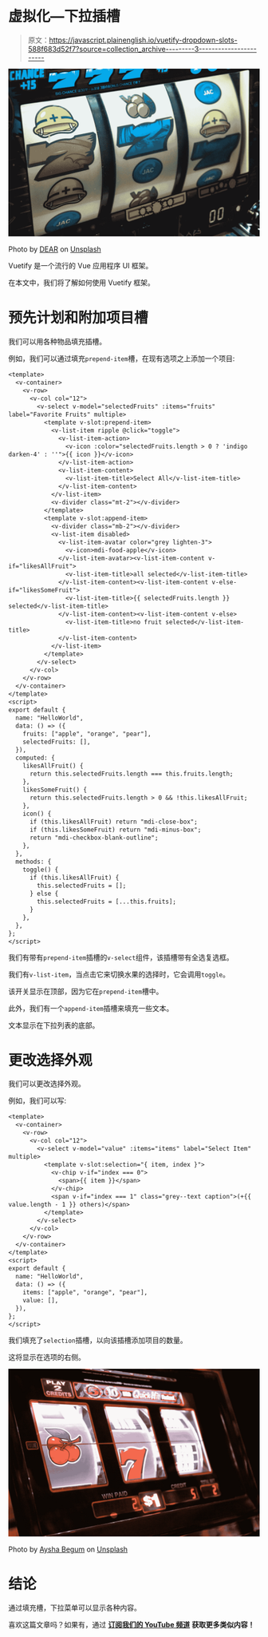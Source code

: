 # 虚拟化—下拉插槽

> 原文：<https://javascript.plainenglish.io/vuetify-dropdown-slots-588f683d52f7?source=collection_archive---------3----------------------->

![](img/1ff30f25949723d2c4071d401935b5e0.png)

Photo by [DEAR](https://unsplash.com/@riverse?utm_source=medium&utm_medium=referral) on [Unsplash](https://unsplash.com?utm_source=medium&utm_medium=referral)

Vuetify 是一个流行的 Vue 应用程序 UI 框架。

在本文中，我们将了解如何使用 Vuetify 框架。

# 预先计划和附加项目槽

我们可以用各种物品填充插槽。

例如，我们可以通过填充`prepend-item`槽，在现有选项之上添加一个项目:

```
<template>
  <v-container>
    <v-row>
      <v-col col="12">
        <v-select v-model="selectedFruits" :items="fruits" label="Favorite Fruits" multiple>
          <template v-slot:prepend-item>
            <v-list-item ripple @click="toggle">
              <v-list-item-action>
                <v-icon :color="selectedFruits.length > 0 ? 'indigo darken-4' : ''">{{ icon }}</v-icon>
              </v-list-item-action>
              <v-list-item-content>
                <v-list-item-title>Select All</v-list-item-title>
              </v-list-item-content>
            </v-list-item>
            <v-divider class="mt-2"></v-divider>
          </template>
          <template v-slot:append-item>
            <v-divider class="mb-2"></v-divider>
            <v-list-item disabled>
              <v-list-item-avatar color="grey lighten-3">
                <v-icon>mdi-food-apple</v-icon>
              </v-list-item-avatar><v-list-item-content v-if="likesAllFruit">
                <v-list-item-title>all selected</v-list-item-title>
              </v-list-item-content><v-list-item-content v-else-if="likesSomeFruit">
                <v-list-item-title>{{ selectedFruits.length }} selected</v-list-item-title>
              </v-list-item-content><v-list-item-content v-else>
                <v-list-item-title>no fruit selected</v-list-item-title>
              </v-list-item-content>
            </v-list-item>
          </template>
        </v-select>
      </v-col>
    </v-row>
  </v-container>
</template>
<script>
export default {
  name: "HelloWorld",
  data: () => ({
    fruits: ["apple", "orange", "pear"],
    selectedFruits: [],
  }),
  computed: {
    likesAllFruit() {
      return this.selectedFruits.length === this.fruits.length;
    },
    likesSomeFruit() {
      return this.selectedFruits.length > 0 && !this.likesAllFruit;
    },
    icon() {
      if (this.likesAllFruit) return "mdi-close-box";
      if (this.likesSomeFruit) return "mdi-minus-box";
      return "mdi-checkbox-blank-outline";
    },
  },
  methods: {
    toggle() {
      if (this.likesAllFruit) {
        this.selectedFruits = [];
      } else {
        this.selectedFruits = [...this.fruits];
      }
    },
  },
};
</script>
```

我们有带有`prepend-item`插槽的`v-select`组件，该插槽带有全选复选框。

我们有`v-list-item`，当点击它来切换水果的选择时，它会调用`toggle`。

该开关显示在顶部，因为它在`prepend-item`槽中。

此外，我们有一个`append-item`插槽来填充一些文本。

文本显示在下拉列表的底部。

# 更改选择外观

我们可以更改选择外观。

例如，我们可以写:

```
<template>
  <v-container>
    <v-row>
      <v-col col="12">
        <v-select v-model="value" :items="items" label="Select Item" multiple>
          <template v-slot:selection="{ item, index }">
            <v-chip v-if="index === 0">
              <span>{{ item }}</span>
            </v-chip>
            <span v-if="index === 1" class="grey--text caption">(+{{ value.length - 1 }} others)</span>
          </template>
        </v-select>
      </v-col>
    </v-row>
  </v-container>
</template>
<script>
export default {
  name: "HelloWorld",
  data: () => ({
    items: ["apple", "orange", "pear"],
    value: [],
  }),
};
</script>
```

我们填充了`selection`插槽，以向该插槽添加项目的数量。

这将显示在选项的右侧。

![](img/eda47477ab62f5834b456ef199950d8c.png)

Photo by [Aysha Begum](https://unsplash.com/@aysha_be?utm_source=medium&utm_medium=referral) on [Unsplash](https://unsplash.com?utm_source=medium&utm_medium=referral)

# 结论

通过填充槽，下拉菜单可以显示各种内容。

喜欢这篇文章吗？如果有，通过 [**订阅我们的 YouTube 频道**](https://www.youtube.com/channel/UCtipWUghju290NWcn8jhyAw?sub_confirmation=true) **获取更多类似内容！**